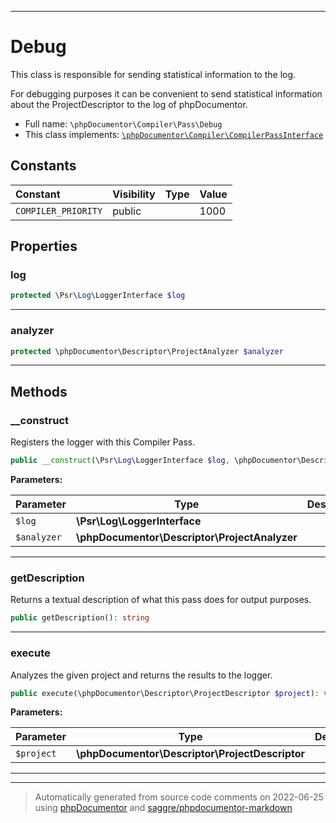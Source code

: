 ***

# Debug

This class is responsible for sending statistical information to the log.

For debugging purposes it can be convenient to send statistical information about the
ProjectDescriptor to the log of phpDocumentor.

* Full name: `\phpDocumentor\Compiler\Pass\Debug`
* This class implements:
[`\phpDocumentor\Compiler\CompilerPassInterface`](../CompilerPassInterface.md)


## Constants

| Constant | Visibility | Type | Value |
|:---------|:-----------|:-----|:------|
|`COMPILER_PRIORITY`|public| |1000|

## Properties


### log



```php
protected \Psr\Log\LoggerInterface $log
```






***

### analyzer



```php
protected \phpDocumentor\Descriptor\ProjectAnalyzer $analyzer
```






***

## Methods


### __construct

Registers the logger with this Compiler Pass.

```php
public __construct(\Psr\Log\LoggerInterface $log, \phpDocumentor\Descriptor\ProjectAnalyzer $analyzer): mixed
```








**Parameters:**

| Parameter | Type | Description |
|-----------|------|-------------|
| `$log` | **\Psr\Log\LoggerInterface** |  |
| `$analyzer` | **\phpDocumentor\Descriptor\ProjectAnalyzer** |  |




***

### getDescription

Returns a textual description of what this pass does for output purposes.

```php
public getDescription(): string
```











***

### execute

Analyzes the given project and returns the results to the logger.

```php
public execute(\phpDocumentor\Descriptor\ProjectDescriptor $project): void
```








**Parameters:**

| Parameter | Type | Description |
|-----------|------|-------------|
| `$project` | **\phpDocumentor\Descriptor\ProjectDescriptor** |  |




***


***
> Automatically generated from source code comments on 2022-06-25 using [phpDocumentor](http://www.phpdoc.org/) and [saggre/phpdocumentor-markdown](https://github.com/Saggre/phpDocumentor-markdown)
